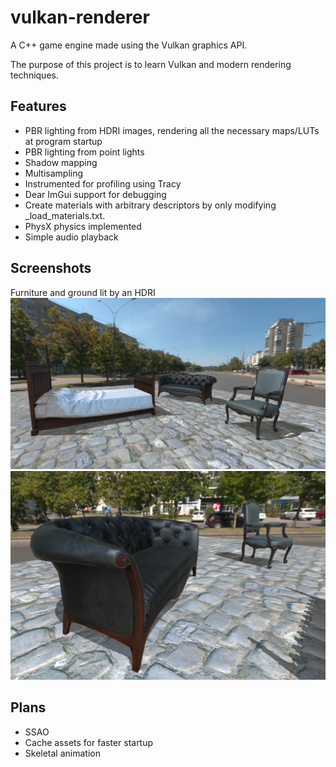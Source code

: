 # vulkan-renderer

A C++ game engine made using the Vulkan graphics API.

The purpose of this project is to learn Vulkan and modern rendering techniques.

## Features

 * PBR lighting from HDRI images, rendering all the necessary maps/LUTs at program startup
 * PBR lighting from point lights
 * Shadow mapping
 * Multisampling
 * Instrumented for profiling using Tracy
 * Dear ImGui support for debugging
 * Create materials with arbitrary descriptors by only modifying \_load_materials.txt.
 * PhysX physics implemented
 * Simple audio playback

## Screenshots

Furniture and ground lit by an HDRI
![](showcase/furniture_hdri_00.png?raw=true "fence_synchronization")
![](showcase/furniture_hdri_01.png?raw=true "fence_synchronization")

## Plans

 * SSAO
 * Cache assets for faster startup
 * Skeletal animation

